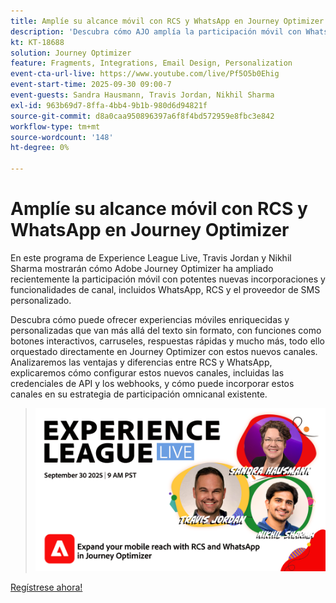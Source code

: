 ```yaml
---
title: Amplíe su alcance móvil con RCS y WhatsApp en Journey Optimizer
description: 'Descubra cómo AJO amplía la participación móvil con WhatsApp, RCS y SMS: experiencias enriquecidas, interactivas y personalizadas.'
kt: KT-18688
solution: Journey Optimizer
feature: Fragments, Integrations, Email Design, Personalization
event-cta-url-live: https://www.youtube.com/live/Pf5O5b0Ehig
event-start-time: 2025-09-30 09:00-7
event-guests: Sandra Hausmann, Travis Jordan, Nikhil Sharma
exl-id: 963b69d7-8ffa-4bb4-9b1b-980d6d94821f
source-git-commit: d8a0caa950896397a6f8f4bd572959e8fbc3e842
workflow-type: tm+mt
source-wordcount: '148'
ht-degree: 0%

---
```


# Amplíe su alcance móvil con RCS y WhatsApp en Journey Optimizer

En este programa de Experience League Live, Travis Jordan y Nikhil Sharma mostrarán cómo Adobe Journey Optimizer ha ampliado recientemente la participación móvil con potentes nuevas incorporaciones y funcionalidades de canal, incluidos WhatsApp, RCS y el proveedor de SMS personalizado.

Descubra cómo puede ofrecer experiencias móviles enriquecidas y personalizadas que van más allá del texto sin formato, con funciones como botones interactivos, carruseles, respuestas rápidas y mucho más, todo ello orquestado directamente en Journey Optimizer con estos nuevos canales. Analizaremos las ventajas y diferencias entre RCS y WhatsApp, explicaremos cómo configurar estos nuevos canales, incluidas las credenciales de API y los webhooks, y cómo puede incorporar estos canales en su estrategia de participación omnicanal existente.

> ![Mostrar titular](../assets/30Sept2025_WebBanner.png)

[Regístrese ahora!](https://engage.adobe.com/ExpLeagueLive-250930.html)
